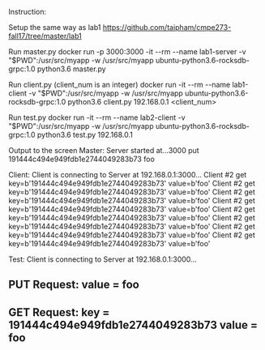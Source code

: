 Instruction:

Setup the same way as lab1
https://github.com/taipham/cmpe273-fall17/tree/master/lab1

Run master.py
docker run -p 3000:3000 -it --rm --name lab1-server -v "$PWD":/usr/src/myapp -w /usr/src/myapp ubuntu-python3.6-rocksdb-grpc:1.0 python3.6 master.py

Run client.py (client_num is an integer)
docker run -it --rm --name lab1-client -v "$PWD":/usr/src/myapp -w /usr/src/myapp ubuntu-python3.6-rocksdb-grpc:1.0 python3.6 client.py 192.168.0.1 <client_num>

Run test.py
docker run -it --rm --name lab2-client -v "$PWD":/usr/src/myapp -w /usr/src/myapp ubuntu-python3.6-rocksdb-grpc:1.0 python3.6 test.py 192.168.0.1

Output to the screen
Master:
Server started at...3000
put 191444c494e949fdb1e2744049283b73 foo

Client:
Client is connecting to Server at 192.168.0.1:3000...
Client #2 get key=b'191444c494e949fdb1e2744049283b73' value=b'foo'
Client #2 get key=b'191444c494e949fdb1e2744049283b73' value=b'foo'
Client #2 get key=b'191444c494e949fdb1e2744049283b73' value=b'foo'
Client #2 get key=b'191444c494e949fdb1e2744049283b73' value=b'foo'
Client #2 get key=b'191444c494e949fdb1e2744049283b73' value=b'foo'
Client #2 get key=b'191444c494e949fdb1e2744049283b73' value=b'foo'
Client #2 get key=b'191444c494e949fdb1e2744049283b73' value=b'foo'
Client #2 get key=b'191444c494e949fdb1e2744049283b73' value=b'foo'

Test:
Client is connecting to Server at 192.168.0.1:3000...
## PUT Request: value = foo
## GET Request: key = 191444c494e949fdb1e2744049283b73 value = foo
 
